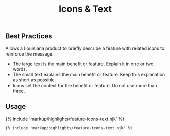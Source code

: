 ﻿---
title: Icons & Text
summary: Simple text with icons to explain a feature.
tags: feature block
layout: docs/guide
eleventyNavigation:
  key: Icons & Text
  parent: Feature Blocks
  excerpt: Simple text with icons to explain a feature.
  order: 3
  img: /img/illustrations/illus-icons-text.svg
---

## Best Practices

Allows a Louisiana product to briefly describe a feature with related icons to reinforce the message.
   - The large text is the main benefit or feature. Explain it in one or two words.
   - The small text explains the main benefit or feature. Keep this explanation as short as possible.
   - Icons set the context for the benefit or feature. Do not use more than three.

## Usage

{% include 'markup/highlights/feature-icons-text.njk' %}

``` html
{% include 'markup/highlights/feature-icons-text.njk' %}
```
